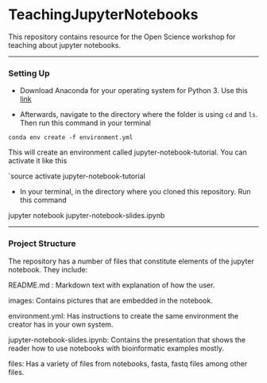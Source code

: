 
# TeachingJupyterNotebooks

This repository contains resource for the Open Science workshop for teaching about jupyter
notebooks. 

---

### Setting Up

* Download Anaconda for your operating system for Python 3. Use this [link]()

* Afterwards, navigate to the directory where the folder is using `cd` and `ls`. Then
run this command in your terminal 

`conda env create -f environment.yml`

This will create an environment called jupyter-notebook-tutorial. You can activate it 
like this

`source activate jupyter-notebook-tutorial

* In your terminal, in the directory where you cloned this repository. Run this command

jupyter notebook jupyter-notebook-slides.ipynb

---

### Project Structure

The repository has a number of files that constitute elements of the jupyter notebook. 
They include:

README.md : Markdown text with explanation of how the user. 
			
images: Contains pictures that are embedded in the notebook.

environment.yml: Has instructions to create the same environment the creator has in your
own system.
			
jupyter-notebook-slides.ipynb: Contains the presentation that shows the reader how to use
notebooks with bioinformatic examples mostly.

files: Has a variety of files from notebooks, fasta, fastq files among other files.

